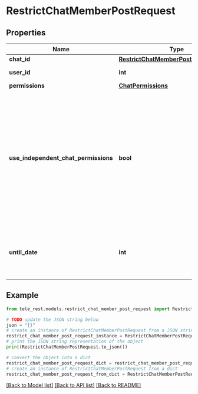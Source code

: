 # RestrictChatMemberPostRequest


## Properties

Name | Type | Description | Notes
------------ | ------------- | ------------- | -------------
**chat_id** | [**RestrictChatMemberPostRequestChatId**](RestrictChatMemberPostRequestChatId.md) |  | 
**user_id** | **int** | Unique identifier of the target user | 
**permissions** | [**ChatPermissions**](ChatPermissions.md) |  | 
**use_independent_chat_permissions** | **bool** | Pass *True* if chat permissions are set independently. Otherwise, the *can\\_send\\_other\\_messages* and *can\\_add\\_web\\_page\\_previews* permissions will imply the *can\\_send\\_messages*, *can\\_send\\_audios*, *can\\_send\\_documents*, *can\\_send\\_photos*, *can\\_send\\_videos*, *can\\_send\\_video\\_notes*, and *can\\_send\\_voice\\_notes* permissions; the *can\\_send\\_polls* permission will imply the *can\\_send\\_messages* permission. | [optional] 
**until_date** | **int** | Date when restrictions will be lifted for the user; Unix time. If user is restricted for more than 366 days or less than 30 seconds from the current time, they are considered to be restricted forever | [optional] 

## Example

```python
from tele_rest.models.restrict_chat_member_post_request import RestrictChatMemberPostRequest

# TODO update the JSON string below
json = "{}"
# create an instance of RestrictChatMemberPostRequest from a JSON string
restrict_chat_member_post_request_instance = RestrictChatMemberPostRequest.from_json(json)
# print the JSON string representation of the object
print(RestrictChatMemberPostRequest.to_json())

# convert the object into a dict
restrict_chat_member_post_request_dict = restrict_chat_member_post_request_instance.to_dict()
# create an instance of RestrictChatMemberPostRequest from a dict
restrict_chat_member_post_request_from_dict = RestrictChatMemberPostRequest.from_dict(restrict_chat_member_post_request_dict)
```
[[Back to Model list]](../README.md#documentation-for-models) [[Back to API list]](../README.md#documentation-for-api-endpoints) [[Back to README]](../README.md)



